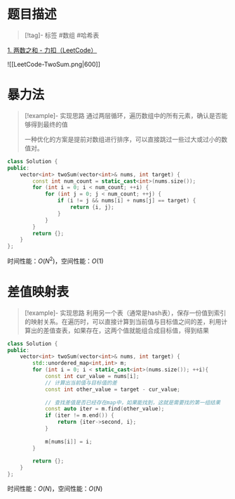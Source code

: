 
# 题目描述

> [!tag]- 标签
>  #数组 #哈希表

[1. 两数之和 - 力扣（LeetCode）](https://leetcode.cn/problems/two-sum/description/?envType=study-plan-v2&envId=top-100-liked)

![[LeetCode-TwoSum.png|600]]

# 暴力法

> [!example]- 实现思路
> 通过两层循环，遍历数组中的所有元素，确认是否能够得到最终的值
> 
> 一种优化的方案是提前对数组进行排序，可以直接跳过一些过大或过小的数值对。

```cpp
class Solution {
public:
    vector<int> twoSum(vector<int>& nums, int target) {
        const int num_count = static_cast<int>(nums.size());
        for (int i = 0; i < num_count; ++i) {
            for (int j = 0; j < num_count; ++j) {
                if (i != j && nums[i] + nums[j] == target) {
                    return {i, j};
                }
            }
        }
        return {};
    }
};
```

时间性能：$O(N^2)$，空间性能：$O(1)$

# 差值映射表

> [!example]- 实现思路
> 利用另一个表（通常是hash表），保存一份值到索引的映射关系。在遍历时，可以直接计算到当前值与目标值之间的差，利用计算出的差值查表，如果存在，这两个值就能组合成目标值，得到结果

```cpp
class Solution {
public:
	vector<int> twoSum(vector<int>& nums, int target) {
		std::unordered_map<int,int> m;
		for (int i = 0; i < static_cast<int>(nums.size()); ++i){
			const int cur_value = nums[i];
			// 计算出当前值与目标值的差
			const int other_value = target - cur_value;
	
			// 查找差值是否已经存在map中，如果能找到，这就是需要找的第一组结果
			const auto iter = m.find(other_value);
			if (iter != m.end()) {
				return {iter->second, i};
			}
	
			m[nums[i]] = i;
		}
	
		return {};
	}
};
```

时间性能：$O(N)$，空间性能：$O(N)$

